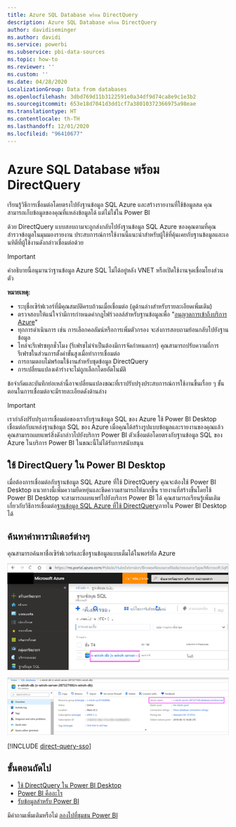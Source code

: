 ```yaml
---
title: Azure SQL Database พร้อม DirectQuery
description: Azure SQL Database พร้อม DirectQuery
author: davidiseminger
ms.author: davidi
ms.service: powerbi
ms.subservice: pbi-data-sources
ms.topic: how-to
ms.reviewer: ''
ms.custom: ''
ms.date: 04/28/2020
LocalizationGroup: Data from databases
ms.openlocfilehash: 3dbd769d11b3122591e0a34df9d74ca8e9c1e3b2
ms.sourcegitcommit: 653e18d7041d3dd1cf7a38010372366975a98eae
ms.translationtype: HT
ms.contentlocale: th-TH
ms.lasthandoff: 12/01/2020
ms.locfileid: "96410677"
---
```

# <a name="azure-sql-database-with-directquery"></a>Azure SQL Database พร้อม DirectQuery

เรียนรู้วิธีการเชื่อมต่อโดยตรงไปยังฐานข้อมูล SQL Azure และสร้างรายงานที่ใช้ข้อมูลสด คุณสามารถเก็บข้อมูลของคุณที่แหล่งข้อมูลได้ แต่ไม่ใช่ใน Power BI

ด้วย DirectQuery แบบสอบถามจะถูกส่งกลับไปยังฐานข้อมูล SQL Azure ของคุณตามที่คุณสำรวจข้อมูลในมุมมองรายงาน ประสบการณ์การใช้งานนี้แนะนำสำหรับผู้ใช้ที่คุ้นเคยกับฐานข้อมูลและเอนทิตีที่ผู้ใช้งานดังกล่าวเชื่อมต่อด้วย

> [!Important]
> คำอธิบายนี้อนุมานว่าฐานข้อมูล Azure SQL ไม่ได้อยู่หลัง VNET หรือเปิดใช้งานจุดเชื่อมโยงส่วนตัว

**หมายเหตุ:**

* ระบุชื่อเซิร์ฟเวอร์ที่มีคุณสมบัติครบถ้วนเมื่อเชื่อมต่อ (ดูด้านล่างสำหรับรายละเอียดเพิ่มเติม)
* ตรวจสอบให้แน่ใจว่ามีการกำหนดค่ากฎไฟร์วอลล์สำหรับฐานข้อมูลเพื่อ "[อนุญาตการเข้าถึงบริการ Azure](/azure/sql-database/sql-database-networkaccess-overview#allow-azure-services)"
* ทุกการดำเนินการ เช่น การเลือกคอลัมน์หรือการเพิ่มตัวกรอง จะส่งการสอบถามย้อนกลับไปยังฐานข้อมูล
* ไทล์จะรีเฟรชทุกชั่วโมง (รีเฟรชไม่จำเป็นต้องมีการจัดกำหนดการ) คุณสามารถปรับความถี่การรีเฟรชในส่วนการตั้งค่าขั้นสูงเมื่อทำการเชื่อมต่อ
* การถามตอบไม่พร้อมใช้งานสำหรับชุดข้อมูล DirectQuery
* การเปลี่ยนแปลงเค้าร่างจะไม่ถูกเลือกโดยอัตโนมัติ

ข้อจำกัดและบันทึกย่อเหล่านี้อาจเปลี่ยนแปลงขณะที่เราปรับปรุงประสบการณ์การใช้งานขึ้นเรื่อย ๆ ขั้นตอนในการเชื่อมต่อจะมีรายละเอียดดังด้านล่าง

> [!Important]
> เรากำลังปรับปรุงการเชื่อมต่อของเรากับฐานข้อมูล SQL ของ Azure  ใช้ Power BI Desktop เชื่อมต่อกับแหล่งฐานข้อมูล SQL ของ Azure  เมื่อคุณได้สร้างรูปแบบข้อมูลและรายงานของคุณแล้ว คุณสามารถเผยแพร่สิ่งดังกล่าวไปยังบริการ Power BI  ตัวเชื่อมต่อโดยตรงกับฐานข้อมูล SQL ของ Azure ในบริการ Power BI ในขณะนี้ไม่ได้รับการสนับสนุน

## <a name="power-bi-desktop-and-directquery"></a>ใช้ DirectQuery ใน Power BI Desktop

เมื่อต้องการเชื่อมต่อกับฐานข้อมูล SQL Azure ที่ใช้ DirectQuery คุณจะต้องใช้ Power BI Desktop แนวทางนี้เพิ่มความยืดหยุ่นและขีดความสามารถให้มากขึ้น รายงานที่สร้างขึ้นโดยใช้ Power BI Desktop จะสามารถเผยแพร่ไปยังบริการ Power BI ได้ คุณสามารถเรียนรู้เพิ่มเติมเกี่ยวกับวิธีการเชื่อมต่อ[ฐานข้อมูล SQL Azure ที่ใช้ DirectQuery](desktop-use-directquery.md)ภายใน Power BI Desktop ได้

## <a name="find-parameter-values"></a>ค้นหาค่าพารามิเตอร์ต่างๆ

คุณสามารถค้นหาชื่อเซิร์ฟเวอร์และชื่อฐานข้อมูลแบบเต็มได้ในพอร์ทัล Azure

![การอัปเดตพอร์ทัล Azure ใหม่](media/service-azure-sql-database-with-direct-connect/azureportnew_update.png)

![การอัปเดตพอร์ทัล Azure](media/service-azure-sql-database-with-direct-connect/azureportal_update.png)

[!INCLUDE [direct-query-sso](../includes/direct-query-sso.md)]

## <a name="next-steps"></a>ขั้นตอนถัดไป

* [ใช้ DirectQuery ใน Power BI Desktop](desktop-use-directquery.md)  
* [Power BI คืออะไร](../fundamentals/power-bi-overview.md)  
* [รับข้อมูลสำหรับ Power BI](service-get-data.md)  

มีคำถามเพิ่มเติมหรือไม่ [ลองไปที่ชุมชน Power BI](https://community.powerbi.com/)